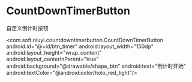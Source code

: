 # CountDownTimerButton
自定义倒计时按钮

 <com.soft.niuyi.countdowntimerbutton.CountDownTimerButton
        android:id="@+id/btn_timer"
        android:layout_width="150dp"
        android:layout_height="wrap_content"
        android:layout_centerInParent="true"
        android:background="@drawable/shape_btn"
        android:text="倒计时开始"
        android:textColor="@android:color/holo_red_light"/>
